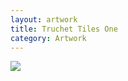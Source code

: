 ```yaml
---
layout: artwork
title: Truchet Tiles One
category: Artwork
---
```


<img src="{{site.baseurl}}/assets/images/truchet_tiles1.jpg">
